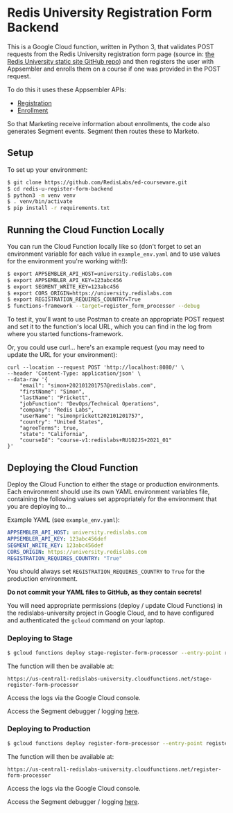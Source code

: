 # Redis University Registration Form Backend

This is a Google Cloud function, written in Python 3, that validates POST requests from the Redis University registration form page (source in: [the Redis University static site GitHub repo](https://github.com/redislabs-training/redis-university-static-site)) and then registers the user with Appsembler and enrolls them on a course if one was provided in the POST request.

To do this it uses these Appsembler APIs:

* [Registration](https://help.appsembler.com/article/438-tahoe-registration-api)
* [Enrollment](https://help.appsembler.com/article/437-tahoe-enrollment-api)

So that Marketing receive information about enrollments, the code also generates Segment events.  Segment then routes these to Marketo.

## Setup

To set up your environment:

```bash
$ git clone https://github.com/RedisLabs/ed-courseware.git
$ cd redis-u-register-form-backend
$ python3 -m venv venv
$ . venv/bin/activate
$ pip install -r requirements.txt
```

## Running the Cloud Function Locally

You can run the Cloud Function locally like so (don't forget to set an environment variable for each value in `example_env.yaml` and to use values for the environment you're working with!):

```bash
$ export APPSEMBLER_API_HOST=university.redislabs.com
$ export APPSEMBLER_API_KEY=123abc456
$ export SEGMENT_WRITE_KEY=123abc456
$ export CORS_ORIGIN=https://university.redislabs.com
$ export REGISTRATION_REQUIRES_COUNTRY=True
$ functions-framework --target=register_form_processor --debug
```

To test it, you'll want to use Postman to create an appropriate POST request and set it to the function's local URL, which you can find in the log from where you started functions-framework.

Or, you could use curl... here's an example request (you may need to update the URL for your environment):

```
curl --location --request POST 'http://localhost:8080/' \
--header 'Content-Type: application/json' \
--data-raw '{
    "email": "simon+202101201757@redislabs.com",
    "firstName": "Simon",
    "lastName": "Prickett",
    "jobFunction": "DevOps/Technical Operations",
    "company": "Redis Labs",
    "userName": "simonprickett202101201757",
    "country": "United States",
    "agreeTerms": true,
    "state": "California",
    "courseId": "course-v1:redislabs+RU102JS+2021_01"
}'
```

## Deploying the Cloud Function

Deploy the Cloud Function to either the stage or production environments.  Each environment should use its own YAML environment variables file, containing the following values set appropriately for the environment that you are deploying to...

Example YAML (see `example_env.yaml`):

```yaml
APPSEMBLER_API_HOST: university.redislabs.com
APPSEMBLER_API_KEY: 123abc456def
SEGMENT_WRITE_KEY: 123abc456def
CORS_ORIGIN: https://university.redislabs.com
REGISTRATION_REQUIRES_COUNTRY: "True"
```

You should always set `REGISTRATION_REQUIRES_COUNTRY` to `True` for the production environment. 

**Do not commit your YAML files to GitHub, as they contain secrets!**

You will need appropriate permissions (deploy / update Cloud Functions) in the redislabs-university project in Google Cloud, and to have configured and authenticated the `gcloud` command on your laptop.

### Deploying to Stage

```bash
$ gcloud functions deploy stage-register-form-processor --entry-point register_form_processor --trigger-http --runtime python38 --allow-unauthenticated --env-vars-file stage_env.yaml --project redislabs-university
```

The function will then be available at:

```
https://us-central1-redislabs-university.cloudfunctions.net/stage-register-form-processor
```

Access the logs via the Google Cloud console.  

Access the Segment debugger / logging [here](https://app.segment.com/redis-university/sources/stage_redis_university_registrations/overview).

### Deploying to Production

```bash
$ gcloud functions deploy register-form-processor --entry-point register_form_processor --trigger-http --runtime python38 --allow-unauthenticated --env-vars-file prod_env.yaml --project redislabs-university
```

The function will then be available at:

```
https://us-central1-redislabs-university.cloudfunctions.net/register-form-processor
```

Access the logs via the Google Cloud console.  

Access the Segment debugger / logging [here](https://app.segment.com/redis-university/sources/production_redis_university_registrations/overview).